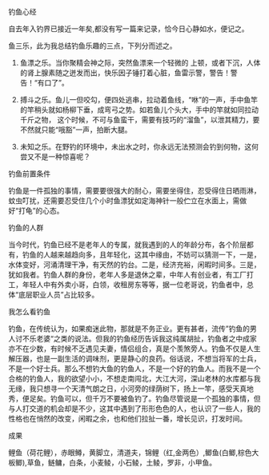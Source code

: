 钓鱼心经

自去年入钓界已接近一年矣,都没有写一篇来记录，恰今日心静如水，便记之。

鱼三乐，此为我总结钓鱼乐趣的三点，下列分而述之。

1.  鱼漂之乐。当你聚精会神之际，突然鱼漂来一个轻微的 上顿，或者下沉，人体的肾上腺素随之迸发而出，快乐因子锤打着心脏，鱼雷示警，警告！警告！“有口了”。

2.  搏斗之乐。鱼儿一但咬勾，便四处逃串，拉动着鱼线，“咻”的一声，手中鱼竿的竿稍头就如杨柳下垂，成弯弓之势。如若鱼儿个头大，手中的竿就如同拉动千斤之物， 这个时候，不可与鱼蛮干，需要有技巧的“溜鱼”，以泄其精力，要不然就只能“哦豁”一声，拍断大腿。

3.  未知之乐。在野钓的环境中，未出水之时，你永远无法预测会钓到何物，这何尝又不是一种惊喜呢？

钓鱼前置条件

钓鱼是一件孤独的事情，需要要很强大的耐心，需要坐得住，忍受得住日晒雨淋，蚊虫叮扰，还需要忍受住几个小时鱼漂犹如定海神针一般伫立在水面上，需做好“打龟”的心态。

钓鱼的人群

当今时代，钓鱼已经不是老年人的专属，就我遇到的人的年龄分布，各个阶层都有，钓鱼的人越来越趋向多，且年轻化，这其中缘由，不妨可以猜测一下，一是，水体变好，河涌清理干净，有天然的钓台。二是，经济充裕，闲暇时间多。三是，犹如我者。钓鱼人群的身份，老年人多是退休之辈，中年人有创业者，有工厂打工，年轻人中有外卖小哥，白领，收租房东等等，据一位老哥说，钓鱼者中，总体“底层职业人员”占比较多。

我怎么看钓鱼

钓鱼，在传统认为，如果痴迷此物，那就是不务正业。更有甚者，流传”钓鱼的男人讨不乐老婆“之类的说法。但我的钓鱼经历告诉我这纯属胡扯，钓鱼者之中成家亦不在少数，有时候不乏遇见夫妻，情侣组合，真是个羡煞旁人。钓鱼不仅是人生解压器，也是一副生活的调味剂，更是静心的良药。俗话说，不想当将军的士兵，不是一个好士兵。那么不想钓大鱼的钓鱼人，不是一个好的钓鱼人。而我不是一个合格的钓鱼人，我的欲望小小，不想走南闯北，大江大河，深山老林的水库都与我无缘，我只想寻一个天清气朗之日，小河旁的绿荫树下，扬上一竿，感受天真地秀，便足矣。钓鱼可以，但千万不要被鱼钓了。钓鱼尽管说是一个孤独的事情，但与人打交道的机会却是不少，这其中遇到了形形色色的人，也认识了一些人，我的性格也在悄然的改变，闲暇之余，也和他们拉扯一番，增长见识，打发时间。

成果

鲤鱼（荷花鲤），赤眼鳟，黄脚立，清道夫，锦鲤（红,金两色）,鲫鱼(白鲫,棕色大板鲫),草鱼，鲢鳙，白条，小麦鲮，小石鲮，土鲮，罗非，小甲鱼。
